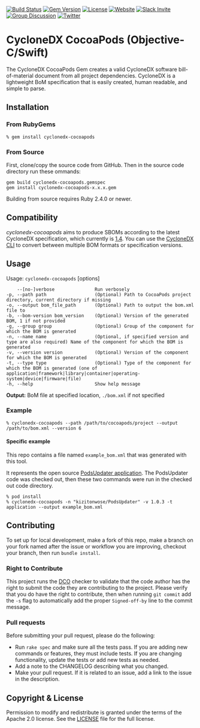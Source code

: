 [![Build Status](https://github.com/CycloneDX/cyclonedx-cocoapods/actions/workflows/ruby.yml/badge.svg)](https://github.com/CycloneDX/cyclonedx-cocoapods/actions/workflows/ruby.yml)
[![Gem Version](https://badge.fury.io/rb/cyclonedx-cocoapods.svg)](https://badge.fury.io/rb/cyclonedx-cocoapods)
[![License](https://img.shields.io/badge/license-Apache%202.0-brightgreen.svg)][License]
[![Website](https://img.shields.io/badge/https://-cyclonedx.org-blue.svg)](https://cyclonedx.org/)
[![Slack Invite](https://img.shields.io/badge/Slack-Join-blue?logo=slack&labelColor=393939)](https://cyclonedx.org/slack/invite)
[![Group Discussion](https://img.shields.io/badge/discussion-groups.io-blue.svg)](https://groups.io/g/CycloneDX)
[![Twitter](https://img.shields.io/twitter/url/http/shields.io.svg?style=social&label=Follow)](https://twitter.com/CycloneDX_Spec)


# CycloneDX CocoaPods (Objective-C/Swift)

The CycloneDX CocoaPods Gem creates a valid CycloneDX software bill-of-material document from all project dependencies. CycloneDX is a lightweight BoM specification that is easily created, human readable, and simple to parse.

## Installation

### From RubyGems

```shell
% gem install cyclonedx-cocoapods
```

### From Source

First, clone/copy the source code from GitHub.  Then in the source code directory run these ommands:

```shell
gem build cyclonedx-cocoapods.gemspec
gem install cyclonedx-cocoapods-x.x.x.gem
```

Building from source requires Ruby 2.4.0 or newer.

## Compatibility

*cyclonedx-cocoapods* aims to produce SBOMs according to the latest CycloneDX specification, which currently is [1.4](https://cyclonedx.org/docs/1.4/).
You can use the [CycloneDX CLI](https://github.com/CycloneDX/cyclonedx-cli#convert-command) to convert between multiple BOM formats or specification versions.

## Usage
Usage: `cyclonedx-cocoapods` [options]

        --[no-]verbose               Run verbosely
    -p, --path path                  (Optional) Path to CocoaPods project directory, current directory if missing
    -o, --output bom_file_path       (Optional) Path to output the bom.xml file to
    -b, --bom-version bom_version    (Optional) Version of the generated BOM, 1 if not provided
    -g, --group group                (Optional) Group of the component for which the BOM is generated
    -n, --name name                  (Optional, if specified version and type are also required) Name of the component for which the BOM is generated
    -v, --version version            (Optional) Version of the component for which the BOM is generated
    -t, --type type                  (Optional) Type of the component for which the BOM is generated (one of application|framework|library|container|operating-system|device|firmware|file)
    -h, --help                       Show help message

**Output:** BoM file at specified location, `./bom.xml` if not specified

### Example

```shell
% cyclonedx-cocoapods --path /path/to/cocoapods/project --output /path/to/bom.xml --version 6 
```

#### Specific example

This repo contains a file named `example_bom.xml` that was generated with this tool.

It represents the open source [PodsUpdater application](https://github.com/kizitonwose/PodsUpdater).  The PodsUpdater code was checked out,
then these two commands were run in the checked out code directory.

```shell
% pod install
% cyclonedx-cocoapods -n "kizitonwose/PodsUpdater" -v 1.0.3 -t application --output example_bom.xml
```

## Contributing

To set up for local development, make a fork of this repo, make a branch on your fork named after the issue or workflow you are improving, checkout your branch, then run `bundle install`.

### Right to Contribute

This project runs the [DCO](https://probot.github.io/apps/dco/) checker to validate that the code author has the right to submit the code they are
contributing to the project.  Please verify that you do have the right to contribute, then when running `git commit` add the `-s` flag to
automatically add the proper `Signed-off-by` line to the commit message.

### Pull requests

Before submitting your pull request, please do the following:

- Run `rake spec` and make sure all the tests pass. If you are adding new commands or features, they must include tests. If you are changing functionality, update the tests or add new tests as needed.
- Add a note to the CHANGELOG describing what you changed.
- Make your pull request. If it is related to an issue, add a link to the issue in the description.

## Copyright & License
Permission to modify and redistribute is granted under the terms of the Apache 2.0 license. See the [LICENSE] file for the full license.

[License]: https://github.com/CycloneDX/cyclonedx-cocoapods/blob/master/LICENSE
